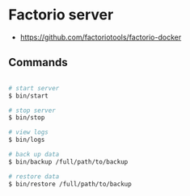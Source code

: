 # Factorio server

* https://github.com/factoriotools/factorio-docker

## Commands

```bash

# start server
$ bin/start

# stop server
$ bin/stop

# view logs
$ bin/logs

# back up data
$ bin/backup /full/path/to/backup

# restore data
$ bin/restore /full/path/to/backup

```

